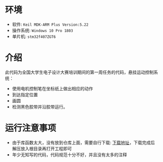 # 环境

- 软件: `Keil MDK-ARM Plus Version:5.22`
- 操作系统: `Windows 10 Pro 1803`
- 单片机: `stm32f407ZGT6`

# 介绍

此代码为全国大学生电子设计大赛培训期间的第一周任务的代码，悬挂运动控制系统：
- 使用电机控制笔在坐标纸上做出相应的动作
- 到达指定位置
- 画圆
- 检测黑色胶带并沿胶带运行。

# 运行注意事项

- 由于库函数太大，没有放到仓库上面，需要自行下载: [下载地址][1]，下载完成后解压放入根目录再打开工程即可
- 年少无知写的代码，代码规范十分不好，并且没有太多的注释

[1]: https://pan.baidu.com/s/1ZFre9sEPeWLdXwTiESBS9w
